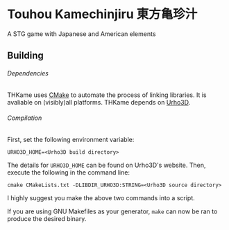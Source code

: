 # Touhou Kamechinjiru 東方亀珍汁

A STG game with Japanese and American elements

## Building

###### Dependencies
THKame uses [CMake](https://cmake.org/) to automate the process of linking libraries. It is avaliable on (visibly)all platforms.
THKame depends on [Urho3D](https://github.com/urho3d/Urho3D).

###### Compilation
First, set the following environment variable:
```
URHO3D_HOME=<Urho3D build directory>
```
The details for `URHO3D_HOME` can be found on Urho3D's website. Then, execute the following in the command line:
```
cmake CMakeLists.txt -DLIBDIR_URHO3D:STRING=<Urho3D source directory>
```
I highly suggest you make the above two commands into a script.

If you are using GNU Makefiles as your generator, `make` can now be ran to produce the desired binary.
